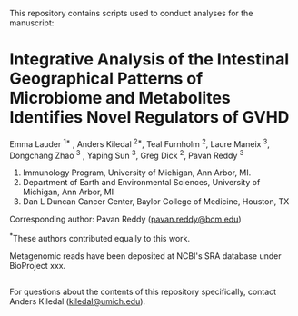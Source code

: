 This repository contains scripts used to conduct analyses for the manuscript:

# Integrative Analysis of the Intestinal Geographical Patterns of Microbiome and Metabolites Identifies Novel Regulators of GVHD
Emma Lauder <sup>1*</sup> , Anders Kiledal <sup>2*</sup>, Teal Furnholm <sup>2</sup>, Laure Maneix <sup>3</sup>, Dongchang Zhao <sup>3</sup> , Yaping Sun <sup>3</sup>, Greg Dick <sup>2</sup>, Pavan Reddy <sup>3</sup>

1. Immunology Program, University of Michigan, Ann Arbor, MI.
2. Department of Earth and Environmental Sciences, University of Michigan, Ann Arbor, MI
3. Dan L Duncan Cancer Center, Baylor College of Medicine, Houston, TX

Corresponding author: Pavan Reddy (pavan.reddy@bcm.edu)

<sup>*</sup>These authors contributed equally to this work.

Metagenomic reads have been deposited at NCBI's SRA database under BioProject xxx.

## 

For questions about the contents of this repository specifically, contact Anders Kiledal (kiledal@umich.edu).